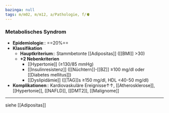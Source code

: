 ```yaml
---
bazinga: null
tags: m/m02, m/m12, a/Pathologie, f/🫀
---
```

### Metabolisches Syndrom
- **Epidemiologie**:: ==20%==
- **Klassifikation**
	- **Hauptkriterium**:: Stammbetonte [[Adipositas]] ([[BMI]] >30)
	- **+2 Nebenkriterien**
		- [[Hypertonie]] (≥130/85 mmHg)
		- [[Insulinresistenz]] ([[Nüchtern]]-[[BZ]] ≥100 mg/dl oder [[Diabetes mellitus]])
		- [[Dyslipidämie]] ([[TAG]]s ≥150 mg/dl, HDL <40-50 mg/dl)
- **Komplikationen**:: Kardiovaskuläre Ereignisse↑↑, [[Atherosklerose]], [[Hypertonie]], [[NAFLD]], [[DMT2]], [[Malignome]]
---
siehe [[Adipositas]]